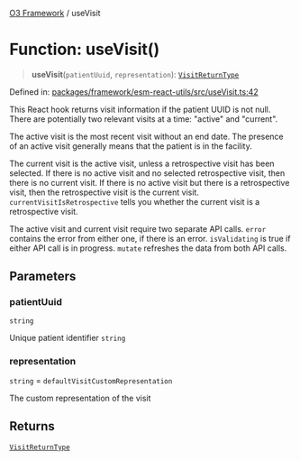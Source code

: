 [O3 Framework](../API.md) / useVisit

# Function: useVisit()

> **useVisit**(`patientUuid`, `representation`): [`VisitReturnType`](../interfaces/VisitReturnType.md)

Defined in: [packages/framework/esm-react-utils/src/useVisit.ts:42](https://github.com/UjjawalPrabhat/openmrs-esm-core/blob/main/packages/framework/esm-react-utils/src/useVisit.ts#L42)

This React hook returns visit information if the patient UUID is not null. There are
potentially two relevant visits at a time: "active" and "current".

The active visit is the most recent visit without an end date. The presence of an active
visit generally means that the patient is in the facility.

The current visit is the active visit, unless a retrospective visit has been selected.
If there is no active visit and no selected retrospective visit, then there is no
current visit. If there is no active visit but there is a retrospective visit, then
the retrospective visit is the current visit. `currentVisitIsRetrospective` tells you
whether the current visit is a retrospective visit.

The active visit and current visit require two separate API calls. `error` contains
the error from either one, if there is an error. `isValidating` is true if either
API call is in progress. `mutate` refreshes the data from both API calls.

## Parameters

### patientUuid

`string`

Unique patient identifier `string`

### representation

`string` = `defaultVisitCustomRepresentation`

The custom representation of the visit

## Returns

[`VisitReturnType`](../interfaces/VisitReturnType.md)

